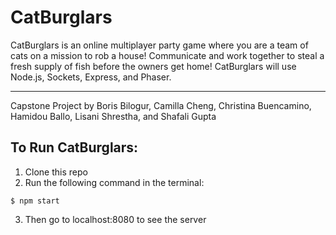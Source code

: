 # CatBurglars

CatBurglars is an online multiplayer party game where you are a team of cats on a mission to rob a house! Communicate and work together to steal a fresh supply of fish before the owners get home! CatBurglars will use Node.js, Sockets, Express, and Phaser.

---

Capstone Project by Boris Bilogur, Camilla Cheng, Christina Buencamino, Hamidou Ballo, Lisani Shrestha, and Shafali Gupta

## To Run CatBurglars:

1. Clone this repo
2. Run the following command in the terminal:

```
$ npm start
```

3. Then go to localhost:8080 to see the server
